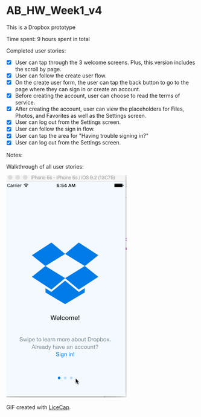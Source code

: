 # AB_HW_Week1_v4
This is a Dropbox prototype

Time spent: 9 hours spent in total

Completed user stories:

 * [x] User can tap through the 3 welcome screens. Plus, this version includes the scroll by page.
 * [x] User can follow the create user flow.
 * [x] On the create user form, the user can tap the back button to go to the page where they can sign in or create an account.
 * [x] Before creating the account, user can choose to read the terms of service.
 * [x] After creating the account, user can view the placeholders for Files, Photos, and Favorites as well as the Settings screen.
 * [x] User can log out from the Settings screen.
 * [x] User can follow the sign in flow. 
 * [x] User can tap the area for "Having trouble signing in?"
 * [x] User can log out from the Settings screen.
 
Notes:


Walkthrough of all user stories:

![Video Walkthrough](AB_HW_Dropbox_Week1.gif)

GIF created with [LiceCap](http://www.cockos.com/licecap/).
